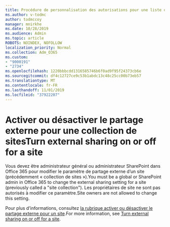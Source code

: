 ```yaml
---
title: Procédure de personnalisation des autorisations pour une liste ou une bibliothèque SharePoint
ms.author: v-todmc
author: todmccoy
manager: mnirkhe
ms.date: 10/28/2019
ms.audience: Admin
ms.topic: article
ROBOTS: NOINDEX, NOFOLLOW
localization_priority: Normal
ms.collection: Adm_O365
ms.custom:
- "9000191"
- "2734"
ms.openlocfilehash: 1220bbbcdd1316585746b6f0ad9f95f24373cb6e
ms.sourcegitcommit: df4c12727ce9c53b1abdc13c48c25cc00b73eb57
ms.translationtype: MT
ms.contentlocale: fr-FR
ms.lasthandoff: 11/01/2019
ms.locfileid: "37922207"
---
```

# <a name="turn-external-sharing-on-or-off-for-a-site"></a><span data-ttu-id="b2be8-102">Activer ou désactiver le partage externe pour une collection de sites</span><span class="sxs-lookup"><span data-stu-id="b2be8-102">Turn external sharing on or off for a site</span></span>

<span data-ttu-id="b2be8-103">Vous devez être administrateur général ou administrateur SharePoint dans Office 365 pour modifier le paramètre de partage externe d’un site (précédemment « collection de sites »).</span><span class="sxs-lookup"><span data-stu-id="b2be8-103">You must be a global or SharePoint admin in Office 365 to change the external sharing setting for a site (previously called a "site collection").</span></span> <span data-ttu-id="b2be8-104">Les propriétaires de site ne sont pas autorisés à modifier ce paramètre.</span><span class="sxs-lookup"><span data-stu-id="b2be8-104">Site owners are not allowed to change this setting.</span></span> 

<span data-ttu-id="b2be8-105">Pour plus d’informations, consultez [la rubrique activer ou désactiver le partage externe pour un site](https://docs.microsoft.com/sharepoint/change-external-sharing-site).</span><span class="sxs-lookup"><span data-stu-id="b2be8-105">For more information, see [Turn external sharing on or off for a site](https://docs.microsoft.com/sharepoint/change-external-sharing-site).</span></span>